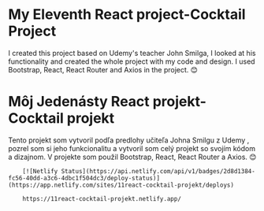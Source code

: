   <h1>My Eleventh React project-Cocktail Project</h1>
 <p>I created this project based on Udemy's teacher John Smilga, I looked at his functionality and created the whole project with my code and design. I used Bootstrap, React, React Router and Axios in the project. 😊
        </p>
 
 
 
 <h1>Môj Jedenásty React projekt-Cocktail projekt</h1>
  <p> Tento projekt som vytvoril podľa predlohy učiteľa Johna Smilgu z Udemy , pozrel som si jeho funkcionalitu a vytvoril som celý projekt so svojím kódom a dizajnom. V projekte som použil Bootstrap, React, React Router a Axios. 😊
        </p>
        
        [![Netlify Status](https://api.netlify.com/api/v1/badges/2d8d1384-fc56-40dd-a3c6-4dbc1f504dc3/deploy-status)](https://app.netlify.com/sites/11react-cocktail-projekt/deploys)
        
        https://11react-cocktail-projekt.netlify.app/
